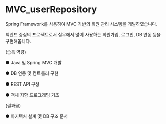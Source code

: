 # MVC_userRepository

Spring Framework를 사용하여 MVC 기반의 회원 관리 시스템을 개발하였습니다.

백엔드 중심의 프로젝트로서 실무에서 많이 사용하는 회원가입, 로그인, DB 연동 등을 구현해봅니다.


(습득 역량)

● Java 및 Spring MVC 개발

● DB 연동 및 컨트롤러 구현

● REST API 구성

● 객체 지향 프로그래밍 기초


(결과물)

● 아키텍처 설계 및 DB 구조 문서
